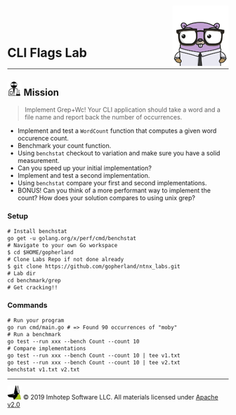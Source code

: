 <img src="../../assets/gophernand.png" align="right" width="128" height="auto"/>

<br/>
<br/>
<br/>

# CLI Flags Lab

---
## <img src="../../assets/lab.png" width="auto" height="32"/> Mission


> Implement Grep+Wc! Your CLI application should take a word and a file name and
> report back the number of occurrences.

* Implement and test a `WordCount` function that computes a given word occurence count.
* Benchmark your count function.
* Using `benchstat` checkout to variation and make sure you have a solid measurement.
* Can you speed up your initial implementation?
* Implement and test a second implementation.
* Using `benchstat` compare your first and second implementations.
* BONUS! Can you think of a more performant way to implement the count? How does your solution compares to using unix grep?

### Setup

```shell
# Install benchstat
go get -u golang.org/x/perf/cmd/benchstat
# Navigate to your own Go workspace
$ cd $HOME/gopherland
# Clone Labs Repo if not done already
$ git clone https://github.com/gopherland/ntnx_labs.git
# Lab dir
cd benchmark/grep
# Get cracking!!
```

### Commands

```shell
# Run your program
go run cmd/main.go # => Found 90 occurrences of "moby"
# Run a benchmark
go test --run xxx --bench Count --count 10
# Compare implementations
go test --run xxx --bench Count --count 10 | tee v1.txt
go test --run xxx --bench Count --count 10 | tee v2.txt
benchstat v1.txt v2.txt
```

---
<img src="../../assets/imhotep_logo.png" width="32" height="auto"/> © 2019 Imhotep Software LLC.
All materials licensed under [Apache v2.0](http://www.apache.org/licenses/LICENSE-2.0)